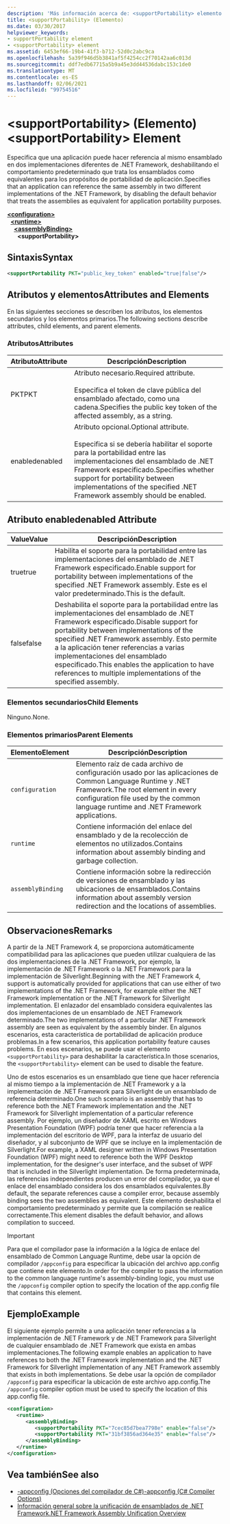 ```yaml
---
description: 'Más información acerca de: <supportPortability> elemento'
title: <supportPortability> (Elemento)
ms.date: 03/30/2017
helpviewer_keywords:
- supportPortability element
- <supportPortability> element
ms.assetid: 6453ef66-19b4-41f3-b712-52d0c2abc9ca
ms.openlocfilehash: 5a39f946d5b3841af5f4254cc2f70142aa6c013d
ms.sourcegitcommit: ddf7edb67715a5b9a45e3dd44536dabc153c1de0
ms.translationtype: MT
ms.contentlocale: es-ES
ms.lasthandoff: 02/06/2021
ms.locfileid: "99754516"
---
```

# <a name="supportportability-element"></a><span data-ttu-id="9e66d-103">\<supportPortability> (Elemento)</span><span class="sxs-lookup"><span data-stu-id="9e66d-103">\<supportPortability> Element</span></span>

<span data-ttu-id="9e66d-104">Especifica que una aplicación puede hacer referencia al mismo ensamblado en dos implementaciones diferentes de .NET Framework, deshabilitando el comportamiento predeterminado que trata los ensamblados como equivalentes para los propósitos de portabilidad de aplicación.</span><span class="sxs-lookup"><span data-stu-id="9e66d-104">Specifies that an application can reference the same assembly in two different implementations of the .NET Framework, by disabling the default behavior that treats the assemblies as equivalent for application portability purposes.</span></span>  
  
[**\<configuration>**](../configuration-element.md)\
&nbsp;&nbsp;[**\<runtime>**](runtime-element.md)\
&nbsp;&nbsp;&nbsp;&nbsp;[**\<assemblyBinding>**](assemblybinding-element-for-runtime.md)\
&nbsp;&nbsp;&nbsp;&nbsp;&nbsp;&nbsp;**\<supportPortability>**  
  
## <a name="syntax"></a><span data-ttu-id="9e66d-105">Sintaxis</span><span class="sxs-lookup"><span data-stu-id="9e66d-105">Syntax</span></span>  
  
```xml  
<supportPortability PKT="public_key_token" enabled="true|false"/>  
```  
  
## <a name="attributes-and-elements"></a><span data-ttu-id="9e66d-106">Atributos y elementos</span><span class="sxs-lookup"><span data-stu-id="9e66d-106">Attributes and Elements</span></span>  

<span data-ttu-id="9e66d-107">En las siguientes secciones se describen los atributos, los elementos secundarios y los elementos primarios.</span><span class="sxs-lookup"><span data-stu-id="9e66d-107">The following sections describe attributes, child elements, and parent elements.</span></span>  
  
### <a name="attributes"></a><span data-ttu-id="9e66d-108">Atributos</span><span class="sxs-lookup"><span data-stu-id="9e66d-108">Attributes</span></span>  
  
|<span data-ttu-id="9e66d-109">Atributo</span><span class="sxs-lookup"><span data-stu-id="9e66d-109">Attribute</span></span>|<span data-ttu-id="9e66d-110">Descripción</span><span class="sxs-lookup"><span data-stu-id="9e66d-110">Description</span></span>|  
|---------------|-----------------|  
|<span data-ttu-id="9e66d-111">PKT</span><span class="sxs-lookup"><span data-stu-id="9e66d-111">PKT</span></span>|<span data-ttu-id="9e66d-112">Atributo necesario.</span><span class="sxs-lookup"><span data-stu-id="9e66d-112">Required attribute.</span></span><br /><br /> <span data-ttu-id="9e66d-113">Especifica el token de clave pública del ensamblado afectado, como una cadena.</span><span class="sxs-lookup"><span data-stu-id="9e66d-113">Specifies the public key token of the affected assembly, as a string.</span></span>|  
|<span data-ttu-id="9e66d-114">enabled</span><span class="sxs-lookup"><span data-stu-id="9e66d-114">enabled</span></span>|<span data-ttu-id="9e66d-115">Atributo opcional.</span><span class="sxs-lookup"><span data-stu-id="9e66d-115">Optional attribute.</span></span><br /><br /> <span data-ttu-id="9e66d-116">Especifica si se debería habilitar el soporte para la portabilidad entre las implementaciones del ensamblado de .NET Framework especificado.</span><span class="sxs-lookup"><span data-stu-id="9e66d-116">Specifies whether support for portability between implementations of the specified .NET Framework assembly should be enabled.</span></span>|  
  
## <a name="enabled-attribute"></a><span data-ttu-id="9e66d-117">Atributo enabled</span><span class="sxs-lookup"><span data-stu-id="9e66d-117">enabled Attribute</span></span>  
  
|<span data-ttu-id="9e66d-118">Value</span><span class="sxs-lookup"><span data-stu-id="9e66d-118">Value</span></span>|<span data-ttu-id="9e66d-119">Descripción</span><span class="sxs-lookup"><span data-stu-id="9e66d-119">Description</span></span>|  
|-----------|-----------------|  
|<span data-ttu-id="9e66d-120">true</span><span class="sxs-lookup"><span data-stu-id="9e66d-120">true</span></span>|<span data-ttu-id="9e66d-121">Habilita el soporte para la portabilidad entre las implementaciones del ensamblado de .NET Framework especificado.</span><span class="sxs-lookup"><span data-stu-id="9e66d-121">Enable support for portability between implementations of the specified .NET Framework assembly.</span></span> <span data-ttu-id="9e66d-122">Este es el valor predeterminado.</span><span class="sxs-lookup"><span data-stu-id="9e66d-122">This is the default.</span></span>|  
|<span data-ttu-id="9e66d-123">false</span><span class="sxs-lookup"><span data-stu-id="9e66d-123">false</span></span>|<span data-ttu-id="9e66d-124">Deshabilita el soporte para la portabilidad entre las implementaciones del ensamblado de .NET Framework especificado.</span><span class="sxs-lookup"><span data-stu-id="9e66d-124">Disable support for portability between implementations of the specified .NET Framework assembly.</span></span> <span data-ttu-id="9e66d-125">Esto permite a la aplicación tener referencias a varias implementaciones del ensamblado especificado.</span><span class="sxs-lookup"><span data-stu-id="9e66d-125">This enables the application to have references to multiple implementations of the specified assembly.</span></span>|  
  
### <a name="child-elements"></a><span data-ttu-id="9e66d-126">Elementos secundarios</span><span class="sxs-lookup"><span data-stu-id="9e66d-126">Child Elements</span></span>  

<span data-ttu-id="9e66d-127">Ninguno.</span><span class="sxs-lookup"><span data-stu-id="9e66d-127">None.</span></span>  
  
### <a name="parent-elements"></a><span data-ttu-id="9e66d-128">Elementos primarios</span><span class="sxs-lookup"><span data-stu-id="9e66d-128">Parent Elements</span></span>  
  
|<span data-ttu-id="9e66d-129">Elemento</span><span class="sxs-lookup"><span data-stu-id="9e66d-129">Element</span></span>|<span data-ttu-id="9e66d-130">Descripción</span><span class="sxs-lookup"><span data-stu-id="9e66d-130">Description</span></span>|  
|-------------|-----------------|  
|`configuration`|<span data-ttu-id="9e66d-131">Elemento raíz de cada archivo de configuración usado por las aplicaciones de Common Language Runtime y .NET Framework.</span><span class="sxs-lookup"><span data-stu-id="9e66d-131">The root element in every configuration file used by the common language runtime and .NET Framework applications.</span></span>|  
|`runtime`|<span data-ttu-id="9e66d-132">Contiene información del enlace del ensamblado y de la recolección de elementos no utilizados.</span><span class="sxs-lookup"><span data-stu-id="9e66d-132">Contains information about assembly binding and garbage collection.</span></span>|  
|`assemblyBinding`|<span data-ttu-id="9e66d-133">Contiene información sobre la redirección de versiones de ensamblado y las ubicaciones de ensamblados.</span><span class="sxs-lookup"><span data-stu-id="9e66d-133">Contains information about assembly version redirection and the locations of assemblies.</span></span>|  
  
## <a name="remarks"></a><span data-ttu-id="9e66d-134">Observaciones</span><span class="sxs-lookup"><span data-stu-id="9e66d-134">Remarks</span></span>  

<span data-ttu-id="9e66d-135">A partir de la .NET Framework 4, se proporciona automáticamente compatibilidad para las aplicaciones que pueden utilizar cualquiera de las dos implementaciones de la .NET Framework, por ejemplo, la implementación de .NET Framework o la .NET Framework para la implementación de Silverlight.</span><span class="sxs-lookup"><span data-stu-id="9e66d-135">Beginning with the .NET Framework 4, support is automatically provided for applications that can use either of two implementations of the .NET Framework, for example either the .NET Framework implementation or the .NET Framework for Silverlight implementation.</span></span> <span data-ttu-id="9e66d-136">El enlazador del ensamblado considera equivalentes las dos implementaciones de un ensamblado de .NET Framework determinado.</span><span class="sxs-lookup"><span data-stu-id="9e66d-136">The two implementations of a particular .NET Framework assembly are seen as equivalent by the assembly binder.</span></span> <span data-ttu-id="9e66d-137">En algunos escenarios, esta característica de portabilidad de aplicación produce problemas.</span><span class="sxs-lookup"><span data-stu-id="9e66d-137">In a few scenarios, this application portability feature causes problems.</span></span> <span data-ttu-id="9e66d-138">En esos escenarios, se puede usar el elemento `<supportPortability>` para deshabilitar la característica.</span><span class="sxs-lookup"><span data-stu-id="9e66d-138">In those scenarios, the `<supportPortability>` element can be used to disable the feature.</span></span>  
  
<span data-ttu-id="9e66d-139">Uno de estos escenarios es un ensamblado que tiene que hacer referencia al mismo tiempo a la implementación de .NET Framework y a la implementación de .NET Framework para Silverlight de un ensamblado de referencia determinado.</span><span class="sxs-lookup"><span data-stu-id="9e66d-139">One such scenario is an assembly that has to reference both the .NET Framework implementation and the .NET Framework for Silverlight implementation of a particular reference assembly.</span></span> <span data-ttu-id="9e66d-140">Por ejemplo, un diseñador de XAML escrito en Windows Presentation Foundation (WPF) podría tener que hacer referencia a la implementación del escritorio de WPF, para la interfaz de usuario del diseñador, y al subconjunto de WPF que se incluye en la implementación de Silverlight.</span><span class="sxs-lookup"><span data-stu-id="9e66d-140">For example, a XAML designer written in Windows Presentation Foundation (WPF) might need to reference both the WPF Desktop implementation, for the designer's user interface, and the subset of WPF that is included in the Silverlight implementation.</span></span> <span data-ttu-id="9e66d-141">De forma predeterminada, las referencias independientes producen un error del compilador, ya que el enlace del ensamblado considera los dos ensamblados equivalentes.</span><span class="sxs-lookup"><span data-stu-id="9e66d-141">By default, the separate references cause a compiler error, because assembly binding sees the two assemblies as equivalent.</span></span> <span data-ttu-id="9e66d-142">Este elemento deshabilita el comportamiento predeterminado y permite que la compilación se realice correctamente.</span><span class="sxs-lookup"><span data-stu-id="9e66d-142">This element disables the default behavior, and allows compilation to succeed.</span></span>  
  
> [!IMPORTANT]
> <span data-ttu-id="9e66d-143">Para que el compilador pase la información a la lógica de enlace del ensamblado de Common Language Runtime, debe usar la opción de compilador `/appconfig` para especificar la ubicación del archivo app.config que contiene este elemento.</span><span class="sxs-lookup"><span data-stu-id="9e66d-143">In order for the compiler to pass the information to the common language runtime's assembly-binding logic, you must use the `/appconfig` compiler option to specify the location of the app.config file that contains this element.</span></span>  
  
## <a name="example"></a><span data-ttu-id="9e66d-144">Ejemplo</span><span class="sxs-lookup"><span data-stu-id="9e66d-144">Example</span></span>  

<span data-ttu-id="9e66d-145">El siguiente ejemplo permite a una aplicación tener referencias a la implementación de .NET Framework y de .NET Framework para Silverlight de cualquier ensamblado de .NET Framework que exista en ambas implementaciones.</span><span class="sxs-lookup"><span data-stu-id="9e66d-145">The following example enables an application to have references to both the .NET Framework implementation and the .NET Framework for Silverlight implementation of any .NET Framework assembly that exists in both implementations.</span></span> <span data-ttu-id="9e66d-146">Se debe usar la opción de compilador `/appconfig` para especificar la ubicación de este archivo app.config.</span><span class="sxs-lookup"><span data-stu-id="9e66d-146">The `/appconfig` compiler option must be used to specify the location of this app.config file.</span></span>  
  
```xml  
<configuration>  
   <runtime>  
      <assemblyBinding>  
         <supportPortability PKT="7cec85d7bea7798e" enable="false"/>  
         <supportPortability PKT="31bf3856ad364e35" enable="false"/>  
      </assemblyBinding>  
   </runtime>  
</configuration>  
```  
  
## <a name="see-also"></a><span data-ttu-id="9e66d-147">Vea también</span><span class="sxs-lookup"><span data-stu-id="9e66d-147">See also</span></span>

- [<span data-ttu-id="9e66d-148">-appconfig (Opciones del compilador de C#)</span><span class="sxs-lookup"><span data-stu-id="9e66d-148">-appconfig (C# Compiler Options)</span></span>](../../../../csharp/language-reference/compiler-options/appconfig-compiler-option.md)
- <span data-ttu-id="9e66d-149">[Información general sobre la unificación de ensamblados de .NET Framework](/previous-versions/dotnet/netframework-4.0/db7849ey(v=vs.100))</span><span class="sxs-lookup"><span data-stu-id="9e66d-149">[.NET Framework Assembly Unification Overview](/previous-versions/dotnet/netframework-4.0/db7849ey(v=vs.100))</span></span>
